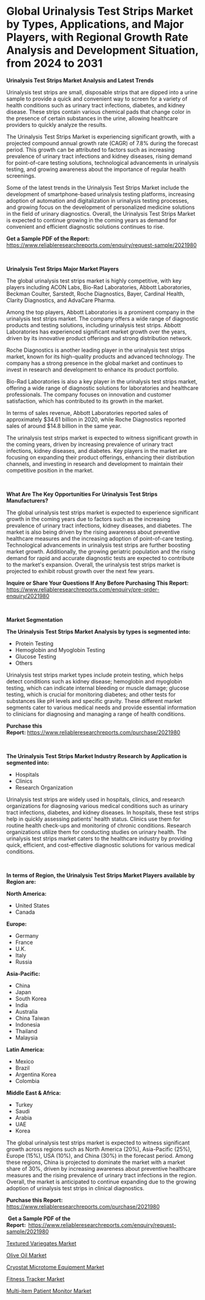 <p><h1>Global Urinalysis Test Strips Market by Types, Applications, and Major Players, with Regional Growth Rate Analysis and Development Situation, from 2024 to 2031</h1></p><p><strong>Urinalysis Test Strips Market Analysis and Latest Trends</strong></p>
<p><p>Urinalysis test strips are small, disposable strips that are dipped into a urine sample to provide a quick and convenient way to screen for a variety of health conditions such as urinary tract infections, diabetes, and kidney disease. These strips contain various chemical pads that change color in the presence of certain substances in the urine, allowing healthcare providers to quickly analyze the results.</p><p>The Urinalysis Test Strips Market is experiencing significant growth, with a projected compound annual growth rate (CAGR) of 7.8% during the forecast period. This growth can be attributed to factors such as increasing prevalence of urinary tract infections and kidney diseases, rising demand for point-of-care testing solutions, technological advancements in urinalysis testing, and growing awareness about the importance of regular health screenings.</p><p>Some of the latest trends in the Urinalysis Test Strips Market include the development of smartphone-based urinalysis testing platforms, increasing adoption of automation and digitalization in urinalysis testing processes, and growing focus on the development of personalized medicine solutions in the field of urinary diagnostics. Overall, the Urinalysis Test Strips Market is expected to continue growing in the coming years as demand for convenient and efficient diagnostic solutions continues to rise.</p></p>
<p><strong>Get a Sample PDF of the Report:&nbsp;</strong> <a href="https://www.reliableresearchreports.com/enquiry/request-sample/2021980">https://www.reliableresearchreports.com/enquiry/request-sample/2021980</a></p>
<p>&nbsp;</p>
<p><strong>Urinalysis Test Strips Major Market Players</strong></p>
<p><p>The global urinalysis test strips market is highly competitive, with key players including ACON Labs, Bio-Rad Laboratories, Abbott Laboratories, Beckman Coulter, Sarstedt, Roche Diagnostics, Bayer, Cardinal Health, Clarity Diagnostics, and AdvaCare Pharma.</p><p>Among the top players, Abbott Laboratories is a prominent company in the urinalysis test strips market. The company offers a wide range of diagnostic products and testing solutions, including urinalysis test strips. Abbott Laboratories has experienced significant market growth over the years, driven by its innovative product offerings and strong distribution network.</p><p>Roche Diagnostics is another leading player in the urinalysis test strips market, known for its high-quality products and advanced technology. The company has a strong presence in the global market and continues to invest in research and development to enhance its product portfolio.</p><p>Bio-Rad Laboratories is also a key player in the urinalysis test strips market, offering a wide range of diagnostic solutions for laboratories and healthcare professionals. The company focuses on innovation and customer satisfaction, which has contributed to its growth in the market.</p><p>In terms of sales revenue, Abbott Laboratories reported sales of approximately $34.61 billion in 2020, while Roche Diagnostics reported sales of around $14.8 billion in the same year.</p><p>The urinalysis test strips market is expected to witness significant growth in the coming years, driven by increasing prevalence of urinary tract infections, kidney diseases, and diabetes. Key players in the market are focusing on expanding their product offerings, enhancing their distribution channels, and investing in research and development to maintain their competitive position in the market.</p></p>
<p>&nbsp;</p>
<p><strong>What Are The Key Opportunities For Urinalysis Test Strips Manufacturers?</strong></p>
<p><p>The global urinalysis test strips market is expected to experience significant growth in the coming years due to factors such as the increasing prevalence of urinary tract infections, kidney diseases, and diabetes. The market is also being driven by the rising awareness about preventive healthcare measures and the increasing adoption of point-of-care testing. Technological advancements in urinalysis test strips are further boosting market growth. Additionally, the growing geriatric population and the rising demand for rapid and accurate diagnostic tests are expected to contribute to the market's expansion. Overall, the urinalysis test strips market is projected to exhibit robust growth over the next few years.</p></p>
<p><strong>Inquire or Share Your Questions If Any Before Purchasing This Report:</strong> <a href="https://www.reliableresearchreports.com/enquiry/pre-order-enquiry/2021980">https://www.reliableresearchreports.com/enquiry/pre-order-enquiry/2021980</a></p>
<p>&nbsp;</p>
<p><strong>Market Segmentation</strong></p>
<p><strong>The Urinalysis Test Strips Market Analysis by types is segmented into:</strong></p>
<p><ul><li>Protein Testing</li><li>Hemoglobin and Myoglobin Testing</li><li>Glucose Testing</li><li>Others</li></ul></p>
<p><p>Urinalysis test strips market types include protein testing, which helps detect conditions such as kidney disease; hemoglobin and myoglobin testing, which can indicate internal bleeding or muscle damage; glucose testing, which is crucial for monitoring diabetes; and other tests for substances like pH levels and specific gravity. These different market segments cater to various medical needs and provide essential information to clinicians for diagnosing and managing a range of health conditions.</p></p>
<p><strong>Purchase this Report:&nbsp;</strong><a href="https://www.reliableresearchreports.com/purchase/2021980">https://www.reliableresearchreports.com/purchase/2021980</a></p>
<p>&nbsp;</p>
<p><strong>The Urinalysis Test Strips Market Industry Research by Application is segmented into:</strong></p>
<p><ul><li>Hospitals</li><li>Clinics</li><li>Research Organization</li></ul></p>
<p><p>Urinalysis test strips are widely used in hospitals, clinics, and research organizations for diagnosing various medical conditions such as urinary tract infections, diabetes, and kidney diseases. In hospitals, these test strips help in quickly assessing patients' health status. Clinics use them for routine health check-ups and monitoring of chronic conditions. Research organizations utilize them for conducting studies on urinary health. The urinalysis test strips market caters to the healthcare industry by providing quick, efficient, and cost-effective diagnostic solutions for various medical conditions.</p></p>
<p>&nbsp;</p>
<p><strong>In terms of Region, the Urinalysis Test Strips Market Players available by Region are:</strong></p>
<p>
    <p> <strong> North America: </strong>
        <ul>
            <li>United States</li>
            <li>Canada</li>
        </ul>
        </p> 
    <p> <strong> Europe: </strong>
        <ul>
            <li>Germany</li>
            <li>France</li>
            <li>U.K.</li>
            <li>Italy</li>
            <li>Russia</li>
        </ul>
        </p> 
    <p> <strong> Asia-Pacific: </strong>
        <ul>
            <li>China</li>
            <li>Japan</li>
            <li>South Korea</li>
            <li>India</li>
            <li>Australia</li>
            <li>China Taiwan</li>
            <li>Indonesia</li>
            <li>Thailand</li>
            <li>Malaysia</li>
        </ul>
        </p> 
    <p> <strong> Latin America: </strong>
        <ul>
            <li>Mexico</li>
            <li>Brazil</li>
            <li>Argentina Korea</li>
            <li>Colombia</li>
        </ul>
        </p> 
    <p> <strong> Middle East & Africa: </strong>
        <ul>
            <li>Turkey</li>
            <li>Saudi</li>
            <li>Arabia</li>
            <li>UAE</li>
            <li>Korea</li>
        </ul>
    </p>
    </p>
<p><p>The global urinalysis test strips market is expected to witness significant growth across regions such as North America (20%), Asia-Pacific (25%), Europe (15%), USA (10%), and China (30%) in the forecast period. Among these regions, China is projected to dominate the market with a market share of 30%, driven by increasing awareness about preventive healthcare measures and the rising prevalence of urinary tract infections in the region. Overall, the market is anticipated to continue expanding due to the growing adoption of urinalysis test strips in clinical diagnostics.</p></p>
<p><strong>Purchase this Report: </strong><a href="https://www.reliableresearchreports.com/purchase/2021980">https://www.reliableresearchreports.com/purchase/2021980</a></p>
<p>&nbsp;<strong>Get a Sample PDF of the Report:&nbsp;&nbsp;</strong><a href="https://www.reliableresearchreports.com/enquiry/request-sample/2021980">https://www.reliableresearchreports.com/enquiry/request-sample/2021980</a></p>
<p><strong></strong></p>
<p><p><a href="https://noble-drawer-34c.notion.site/Textured-Variegates-Market-Growth-Market-Trends-COVID-19-Impact-and-Forecasts-for-period-from-202-620c050219d94519958c71f6bfb61991">Textured Variegates Market</a></p><p><a href="https://view.publitas.com/reportprime-1/olive-oil-market-size-furnishes-valuable-information-encompassing-market-share-market-trends-and-projections-spanning-from-2024-to-2031/">Olive Oil Market</a></p><p><a href="https://github.com/singletonthaxterkelliehr2df/Market-Research-Report-List-1/blob/main/cryostat-microtome-equipment-market.md">Cryostat Microtome Equipment Market</a></p><p><a href="https://view.publitas.com/reportprime-1/fitness-tracker-market-offer-valuable-insights-into-market-size-market-share-market-trends-and-projections-spanning-from-2024-to-2031/">Fitness Tracker Market</a></p><p><a href="https://three-jumbo-f6d.notion.site/Multi-item-Patient-Monitor-Market-Research-Report-Unlocks-Analysis-on-the-Market-Financial-Status-M-09ff159d49244b20a0fb7b8776cf13ab">Multi-item Patient Monitor Market</a></p></p>